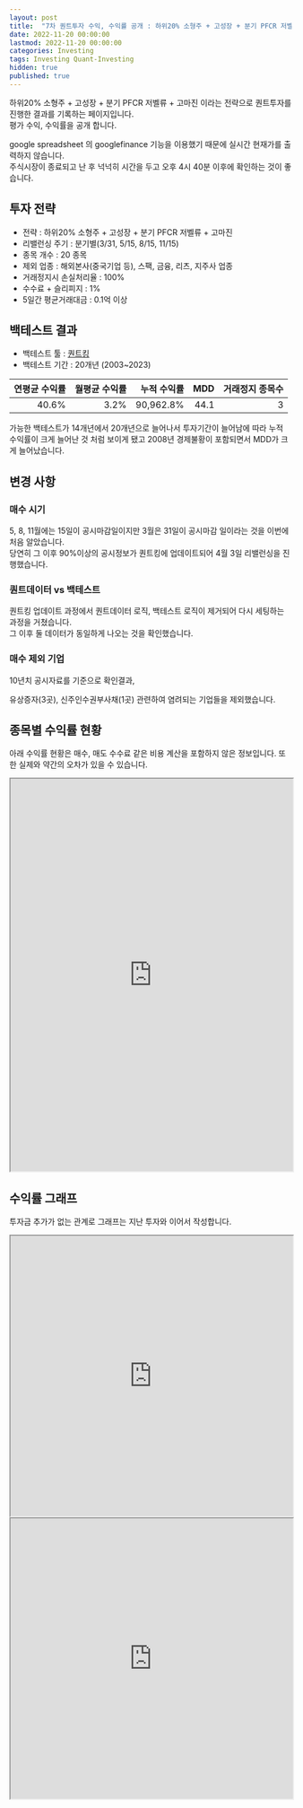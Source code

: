 ```yaml
---
layout: post
title:  "7차 퀀트투자 수익, 수익률 공개 : 하위20% 소형주 + 고성장 + 분기 PFCR 저벨류 + 고마진"
date: 2022-11-20 00:00:00
lastmod: 2022-11-20 00:00:00
categories: Investing
tags: Investing Quant-Investing
hidden: true
published: true
---
```


하위20% 소형주 + 고성장 + 분기 PFCR 저벨류 + 고마진 이라는 전략으로 퀀트투자를 진행한 결과를 기록하는 페이지입니다.  
평가 수익, 수익률을 공개 합니다.  

<!--more-->  

google spreadsheet 의 googlefinance 기능을 이용했기 때문에 실시간 현재가를 출력하지 않습니다.  
주식시장이 종료되고 난 후 넉넉히 시간을 두고 오후 4시 40분 이후에 확인하는 것이 좋습니다.  

## 투자 전략

  * 전략 : 하위20% 소형주 + 고성장 + 분기 PFCR 저벨류 + 고마진
  * 리밸런싱 주기 : 분기별(3/31, 5/15, 8/15, 11/15)
  * 종목 개수 : 20 종목
  * 제외 업종 : 해외본사(중국기업 등), 스팩, 금융, 리츠, 지주사 업종
  * 거래정지시 손실처리율 : 100%
  * 수수료 + 슬리피지 : 1%
  * 5일간 평균거래대금 : 0.1억 이상

## 백테스트 결과 

  * 백테스트 툴 : [퀀트킹](http://www.quantking.co.kr)
  * 백테스트 기간 : 20개년 (2003~2023)

|연평균 수익률|월평균 수익률|누적 수익률|MDD|거래정지 종목수|
|---:|---:|---:|---:|---:|
|40.6%|3.2%|90,962.8%|44.1|3|

가능한 백테스트가 14개년에서 20개년으로 늘어나서 투자기간이 늘어남에 따라 누적 수익률이 크게 늘어난 것 처럼 보이게 됐고 2008년 경제불황이 포함되면서 MDD가 크게 늘어났습니다.  

## 변경 사항 

### 매수 시기

5, 8, 11월에는 15일이 공시마감일이지만 3월은 31일이 공시마감 일이라는 것을 이번에 처음 알았습니다.  
당연히 그 이후 90%이상의 공시정보가 퀀트킹에 업데이트되어 4월 3일 리밸런싱을 진행했습니다.  

### 퀀트데이터 vs 백테스트

퀀트킹 업데이트 과정에서 퀀트데이터 로직, 백테스트 로직이 제거되어 다시 세팅하는 과정을 거쳤습니다.  
그 이후 둘 데이터가 동일하게 나오는 것을 확인했습니다.  


### 매수 제외 기업

10년치 공시자료를 기준으로 확인결과,  

유상증자(3곳), 신주인수권부사채(1곳) 관련하여 염려되는 기업들을 제외했습니다.  


## 종목별 수익률 현황

아래 수익률 현황은 매수, 매도 수수료 같은 비용 계산을 포함하지 않은 정보입니다. 또한 실제와 약간의 오차가 있을 수 있습니다.  

<iframe src="https://docs.google.com/spreadsheets/d/e/2PACX-1vRHclJcL_QjTWm0g7gGzg-zn501Naf9ooeW5baGNkW86TSpbHulGFBWhZr77I9qk_HN7apM5oJSyUOg/pubhtml?gid=1967941242&amp;single=true&amp;widget=true&amp;headers=false" style="width:100%;min-height:700px;max-height:2200px;"></iframe>
<!--ads-->  

## 수익률 그래프 

투자금 추가가 없는 관계로 그래프는 지난 투자와 이어서 작성합니다.  

<iframe src="https://docs.google.com/spreadsheets/d/e/2PACX-1vRHclJcL_QjTWm0g7gGzg-zn501Naf9ooeW5baGNkW86TSpbHulGFBWhZr77I9qk_HN7apM5oJSyUOg/pubhtml?gid=1631942239&single=true" style="width:100%;min-height:500px;max-height:2200px;"></iframe>  


<iframe src="https://docs.google.com/spreadsheets/d/e/2PACX-1vRHclJcL_QjTWm0g7gGzg-zn501Naf9ooeW5baGNkW86TSpbHulGFBWhZr77I9qk_HN7apM5oJSyUOg/pubhtml?gid=1057887183&single=true" style="width:100%;min-height:500px;max-height:5000px;"></iframe>  



